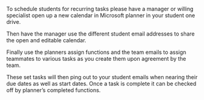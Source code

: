 To schedule students for recurring tasks please have a manager or willing specialist open up a new calendar in Microsoft planner in your student one drive.

Then have the manager use the different student email addresses to share the open and editable calendar. 

Finally use the planners assign functions and the team emails to assign teammates to various tasks as you create them upon agreement by the team. 

These set tasks will then ping out to your student emails when nearing their due dates as well as start dates. Once a task is complete it can be checked off by planner’s completed functions.

